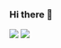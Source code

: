 ### Hi there 👋

<a href="https://www.instagram.com/imzzok_/" target="_blank"><img src="https://img.shields.io/badge/Instagram-E4405F?style=flat-square&logo=Instagram&logoColor=white"/></a> <a href="mailto:kjii8518@gmail.com" target="_blank"><img src="https://img.shields.io/badge/Gmail-EA4335?style=flat-square&logo=Gmail&logoColor=white"/></a>

<!--
**imzzok/imzzok** is a ✨ _special_ ✨ repository because its `README.md` (this file) appears on your GitHub profile.

Here are some ideas to get you started:

- 🔭 I’m currently working on ...
- 🌱 I’m currently learning ...
- 👯 I’m looking to collaborate on ...
- 🤔 I’m looking for help with ...
- 💬 Ask me about ...
- 📫 How to reach me: ...
- 😄 Pronouns: ...
- ⚡ Fun fact: ...
-->
